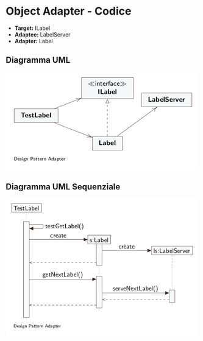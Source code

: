 # Object Adapter - Codice 

* **Target:** ILabel
* **Adaptee:** LabelServer
* **Adapter:** Label

## Diagramma UML

<p align="center">
    <img src="./img/UML.png">
</p>

## Diagramma UML Sequenziale

<p align="center">
    <img src="./img/UMLSequenza.png">
</p>